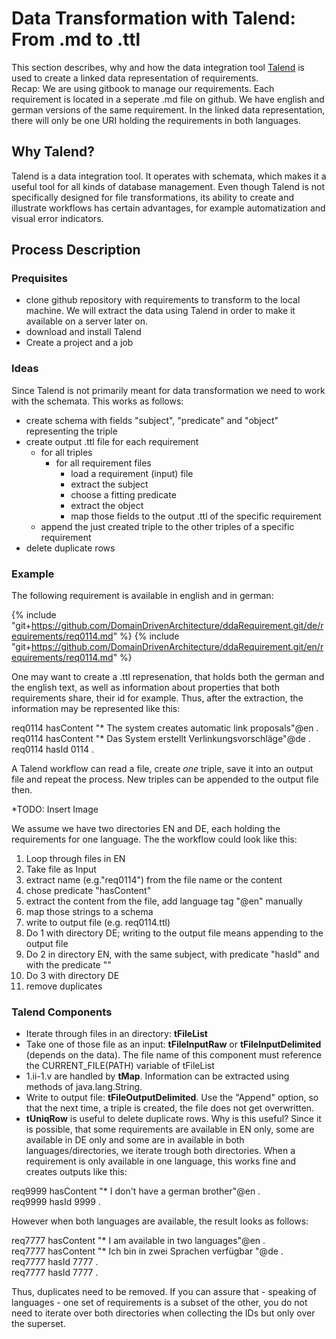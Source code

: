 # Data Transformation with Talend: From .md to .ttl
This section describes, why and how the data integration tool [Talend](http://de.talend.com/products/talend-open-studio) is used to create a linked data representation of requirements.  
Recap: We are using gitbook to manage our requirements. Each requirement is located in a seperate .md file on github. We have english and german versions of the same requirement. In the linked data representation, there will only be one URI holding the requirements in both languages.
## Why Talend?
Talend is a data integration tool. It operates with schemata, which makes it a useful tool for all kinds of database management. Even though Talend is not specifically designed for file transformations, its ability to create and illustrate workflows has certain advantages, for example automatization and visual error indicators.
## Process Description
### Prequisites 
* clone github repository with requirements to transform to the local machine. We will extract the data using Talend in order to make it available on a server later on.
* download and install Talend
* Create a project and a job

### Ideas
Since Talend is not primarily meant for data transformation we need to work with the schemata. This works as follows:
* create schema with fields "subject", "predicate" and "object" representing the triple
* create output .ttl file for each requirement
  * for all triples
    * for all requirement files
      * load a requirement (input) file
      * extract the subject
      * choose a fitting predicate
      * extract the object
      * map those fields to the output .ttl of the specific requirement 
  * append the just created triple to the other triples of a specific requirement
* delete duplicate rows

### Example

The following requirement is available in english and in german:

{% include "git+https://github.com/DomainDrivenArchitecture/ddaRequirement.git/de/requirements/req0114.md" %}
{% include "git+https://github.com/DomainDrivenArchitecture/ddaRequirement.git/en/requirements/req0114.md" %}


One may want to create a .ttl represenation, that holds both the german and the english text, as well as information about properties that both requirements share, their id for example.
Thus, after the extraction, the information may be represented like this:

req0114	hasContent	"*  The system creates automatic link proposals"@en .  
req0114	hasContent	"*  Das System erstellt Verlinkungsvorschläge"@de .  
req0114	hasId		0114 .  

A Talend workflow can read a file, create *one* triple, save it into an output file and repeat the process. New triples can be appended to the output file then.

*TODO: Insert Image

We assume we have two directories EN and DE, each holding the requirements for one language. 
The the workflow could look like this: 


1. Loop through files in EN 
  1. Take file as Input 
  2. extract name (e.g."req0114") from the file name or the content 
  3. chose predicate "hasContent"
  4. extract the content from the file, add language tag "@en" manually
  5. map those strings to a schema
  6. write to output file (e.g. req0114.ttl) 
2. Do 1 with directory DE; writing to the output file means appending to the output file
3. Do 2 in directory EN, with the same subject, with predicate "hasId" and with the predicate "<id>"
4. Do 3 with directory DE
5. remove duplicates

### Talend Components

* Iterate through files in an directory: **tFileList**
* Take one of those file as an input: **tFileInputRaw** or **tFileInputDelimited** (depends on the data). The file name of this component must reference the CURRENT_FILE(PATH) variable of tFileList
* 1.ii-1.v are handled by **tMap**. Information can be extracted using methods of java.lang.String. 
* Write to output file: **tFileOutputDelimited**. Use the "Append" option, so that the next time, a triple is created, the file does not get overwritten.
* **tUniqRow** is useful to delete duplicate rows.
Why is this useful? Since it is possible, that some requirements are available in EN only, some are available in DE only and some are in available in both languages/directories, we iterate trough both directories. When a requirement is only available in one language, this works fine and creates outputs like this:  

req9999	hasContent	"*  I don't have a german brother"@en .  
req9999	hasId		9999 .  

However when both languages are available, the result looks as follows:  

req7777	hasContent	"*  I am available in two languages"@en .  
req7777	hasContent	"*  Ich bin in zwei Sprachen verfügbar "@de .  
req7777	hasId		7777 .  
req7777	hasId		7777 .  

Thus, duplicates need to be removed. 
If you can assure that - speaking of languages - one set of requirements is a subset of the other, you do not need to iterate over both directories when collecting the IDs but only over the superset.


